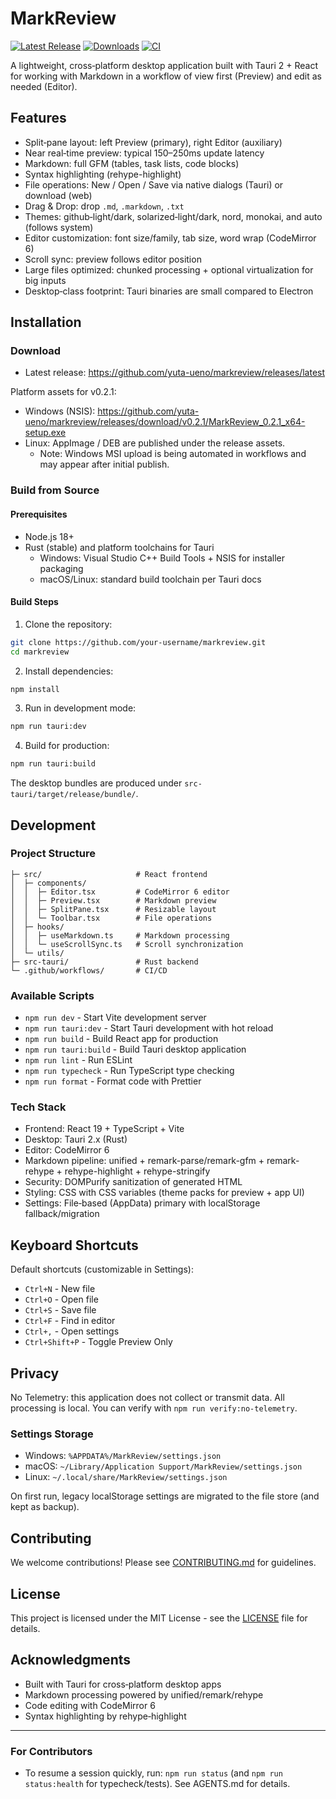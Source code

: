 # MarkReview

[![Latest Release](https://img.shields.io/github/v/release/yuta-ueno/markreview?display_name=release&sort=semver)](https://github.com/yuta-ueno/markreview/releases/latest)
[![Downloads](https://img.shields.io/github/downloads/yuta-ueno/markreview/total?logo=github)](https://github.com/yuta-ueno/markreview/releases)
[![CI](https://github.com/yuta-ueno/markreview/actions/workflows/ci.yml/badge.svg)](https://github.com/yuta-ueno/markreview/actions/workflows/ci.yml)

A lightweight, cross‑platform desktop application built with Tauri 2 + React for working with Markdown in a workflow of view first (Preview) and edit as needed (Editor).

## Features

- Split‑pane layout: left Preview (primary), right Editor (auxiliary)
- Near real‑time preview: typical 150–250ms update latency
- Markdown: full GFM (tables, task lists, code blocks)
- Syntax highlighting (rehype-highlight)
- File operations: New / Open / Save via native dialogs (Tauri) or download (web)
- Drag & Drop: drop `.md`, `.markdown`, `.txt`
- Themes: github‑light/dark, solarized‑light/dark, nord, monokai, and auto (follows system)
- Editor customization: font size/family, tab size, word wrap (CodeMirror 6)
- Scroll sync: preview follows editor position
- Large files optimized: chunked processing + optional virtualization for big inputs
- Desktop‑class footprint: Tauri binaries are small compared to Electron

## Installation

### Download

- Latest release: https://github.com/yuta-ueno/markreview/releases/latest

Platform assets for v0.2.1:
- Windows (NSIS): https://github.com/yuta-ueno/markreview/releases/download/v0.2.1/MarkReview_0.2.1_x64-setup.exe
- Linux: AppImage / DEB are published under the release assets.
  - Note: Windows MSI upload is being automated in workflows and may appear after initial publish.

### Build from Source

#### Prerequisites

- Node.js 18+
- Rust (stable) and platform toolchains for Tauri
  - Windows: Visual Studio C++ Build Tools + NSIS for installer packaging
  - macOS/Linux: standard build toolchain per Tauri docs

#### Build Steps

1. Clone the repository:
```bash
git clone https://github.com/your-username/markreview.git
cd markreview
```

2. Install dependencies:
```bash
npm install
```

3. Run in development mode:
```bash
npm run tauri:dev
```

4. Build for production:
```bash
npm run tauri:build
```

The desktop bundles are produced under `src-tauri/target/release/bundle/`.

## Development

### Project Structure

```
├─ src/                     # React frontend
│  ├─ components/
│  │  ├─ Editor.tsx         # CodeMirror 6 editor
│  │  ├─ Preview.tsx        # Markdown preview
│  │  ├─ SplitPane.tsx      # Resizable layout
│  │  └─ Toolbar.tsx        # File operations
│  ├─ hooks/
│  │  ├─ useMarkdown.ts     # Markdown processing
│  │  └─ useScrollSync.ts   # Scroll synchronization
│  └─ utils/
├─ src-tauri/               # Rust backend
└─ .github/workflows/       # CI/CD
```

### Available Scripts

- `npm run dev` - Start Vite development server
- `npm run tauri:dev` - Start Tauri development with hot reload
- `npm run build` - Build React app for production
- `npm run tauri:build` - Build Tauri desktop application
- `npm run lint` - Run ESLint
- `npm run typecheck` - Run TypeScript type checking
- `npm run format` - Format code with Prettier

### Tech Stack

- Frontend: React 19 + TypeScript + Vite
- Desktop: Tauri 2.x (Rust)
- Editor: CodeMirror 6
- Markdown pipeline: unified + remark-parse/remark-gfm + remark-rehype + rehype-highlight + rehype-stringify
- Security: DOMPurify sanitization of generated HTML
- Styling: CSS with CSS variables (theme packs for preview + app UI)
- Settings: File‑based (AppData) primary with localStorage fallback/migration

## Keyboard Shortcuts

Default shortcuts (customizable in Settings):

- `Ctrl+N` - New file
- `Ctrl+O` - Open file
- `Ctrl+S` - Save file
- `Ctrl+F` - Find in editor
- `Ctrl+,` - Open settings
- `Ctrl+Shift+P` - Toggle Preview Only

## Privacy

No Telemetry: this application does not collect or transmit data. All processing is local. You can verify with `npm run verify:no-telemetry`.

### Settings Storage
- Windows: `%APPDATA%/MarkReview/settings.json`
- macOS: `~/Library/Application Support/MarkReview/settings.json`
- Linux: `~/.local/share/MarkReview/settings.json`

On first run, legacy localStorage settings are migrated to the file store (and kept as backup).

## Contributing

We welcome contributions! Please see [CONTRIBUTING.md](CONTRIBUTING.md) for guidelines.

## License

This project is licensed under the MIT License - see the [LICENSE](LICENSE) file for details.

## Acknowledgments

- Built with Tauri for cross‑platform desktop apps
- Markdown processing powered by unified/remark/rehype
- Code editing with CodeMirror 6
- Syntax highlighting by rehype‑highlight

---

### For Contributors
- To resume a session quickly, run: `npm run status` (and `npm run status:health` for typecheck/tests). See AGENTS.md for details.
